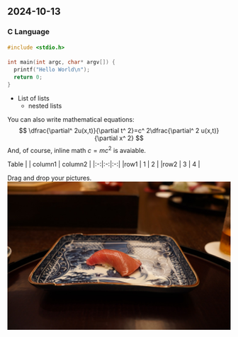 ## 2024-10-13
### C Language

```c
#include <stdio.h>

int main(int argc, char* argv[]) {
  printf("Hello World\n");
  return 0;
}
```

- List of lists
  - nested lists
  
You can also write mathematical equations:
$$
\dfrac{\partial^ 2u(x,t)}{\partial t^ 2}=c^ 2\dfrac{\partial^ 2 u(x,t)}{\partial x^ 2}
$$
And, of course, inline math $c = mc^2$ is avaiable.

Table
| | column1 | column2 |
|:-:|:-:|:-:|
|row1 | 1 | 2 |
|row2 | 3 | 4 |

Drag and drop your pictures.
![.images/10e61d33-609d-44e9-b74d-7754687a4788.png](.images/10e61d33-609d-44e9-b74d-7754687a4788.png)
